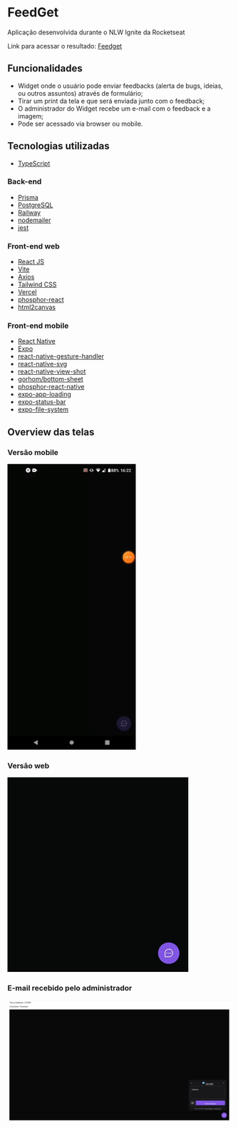 # FeedGet

Aplicação desenvolvida durante o NLW Ignite da Rocketseat

Link para acessar o resultado: [Feedget](https://nlw-return-impulse-1qomktysw-carolrosatto.vercel.app)

## Funcionalidades

- Widget onde o usuário pode enviar feedbacks (alerta de bugs, ideias, ou outros assuntos) através de formulário;
- Tirar um print da tela e que será enviada junto com o feedback;
- O administrador do Widget recebe um e-mail com o feedback e a imagem;
- Pode ser acessado via browser ou mobile. 

## Tecnologias utilizadas

- [TypeScript](https://www.typescriptlang.org)


### Back-end

- [Prisma](https://www.prisma.io)
- [PostgreSQL](https://www.postgresql.org)
- [Railway](railway.app)
- [nodemailer](https://nodemailer.com/about/)
- [jest](https://jestjs.io/pt-BR/)

### Front-end web

- [React JS](https://pt-br.reactjs.org)
- [Vite](https://vitejs.dev)
- [Axios](https://axios-http.com/ptbr/docs/intro)
- [Tailwind CSS](https://tailwindcss.com)
- [Vercel](https://vercel.com)
- [phosphor-react](https://www.npmjs.com/package/phosphor-react)
- [html2canvas](https://html2canvas.hertzen.com)

### Front-end mobile

- [React Native](https://reactnative.dev)
- [Expo](https://expo.dev)
- [react-native-gesture-handler](https://www.npmjs.com/package/react-native-gesture-handler)
- [react-native-svg](https://www.npmjs.com/package/react-native-svg)
- [react-native-view-shot](https://www.npmjs.com/package/react-native-view-shot)
- [gorhom/bottom-sheet](https://github.com/gorhom/react-native-bottom-sheet)
- [phosphor-react-native](https://www.npmjs.com/package/phosphor-react-native)
- [expo-app-loading](https://www.npmjs.com/package/expo-app-loading)
- [expo-status-bar](https://www.npmjs.com/package/expo-status-bar)
- [expo-file-system](https://www.npmjs.com/package/expo-file-system)

## Overview das telas

### Versão mobile

![Feedget Mobile](web/src/assets/feedget_mobile.gif "Versão mobile")

### Versão web

![Feedget Web](web/src/assets/feedget_web.gif "Versão web")

### E-mail recebido pelo administrador

![Feedget E-mail](web/src/assets/email_feedget.png "E-mail recebido")